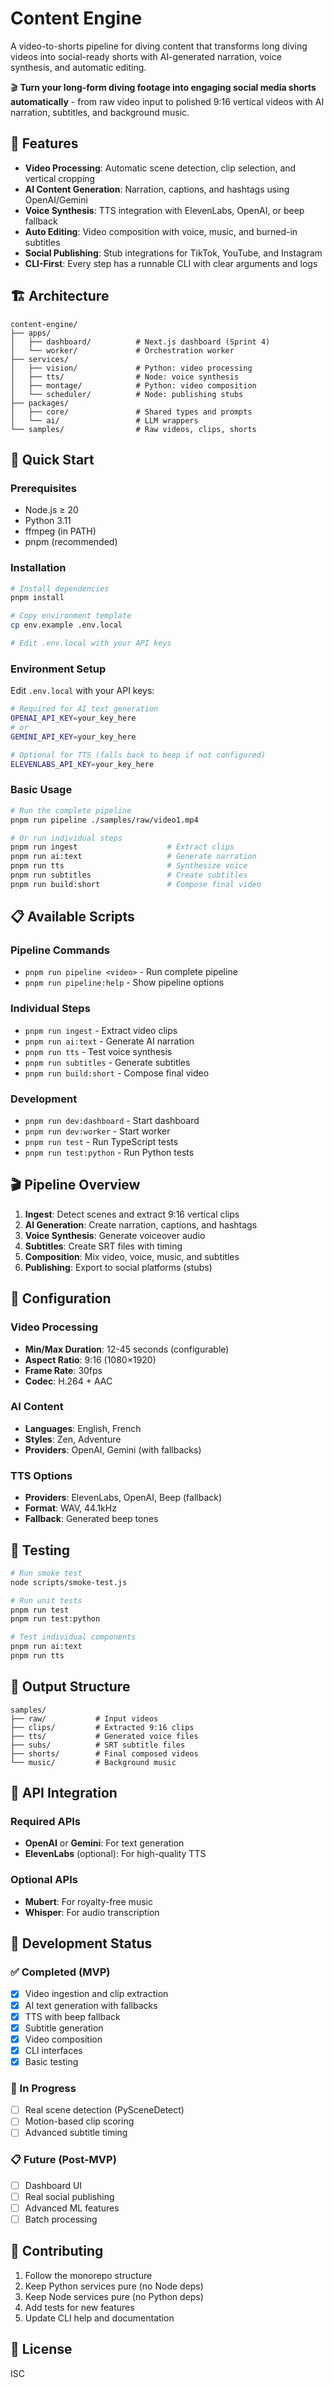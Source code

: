 # Content Engine

A video-to-shorts pipeline for diving content that transforms long diving videos into social-ready shorts with AI-generated narration, voice synthesis, and automatic editing.

🎬 **Turn your long-form diving footage into engaging social media shorts automatically** - from raw video input to polished 9:16 vertical videos with AI narration, subtitles, and background music.

## 🎯 Features

- **Video Processing**: Automatic scene detection, clip selection, and vertical cropping
- **AI Content Generation**: Narration, captions, and hashtags using OpenAI/Gemini
- **Voice Synthesis**: TTS integration with ElevenLabs, OpenAI, or beep fallback
- **Auto Editing**: Video composition with voice, music, and burned-in subtitles
- **Social Publishing**: Stub integrations for TikTok, YouTube, and Instagram
- **CLI-First**: Every step has a runnable CLI with clear arguments and logs

## 🏗️ Architecture

```
content-engine/
├── apps/
│   ├── dashboard/          # Next.js dashboard (Sprint 4)
│   └── worker/             # Orchestration worker
├── services/
│   ├── vision/             # Python: video processing
│   ├── tts/                # Node: voice synthesis
│   ├── montage/            # Python: video composition
│   └── scheduler/          # Node: publishing stubs
├── packages/
│   ├── core/               # Shared types and prompts
│   └── ai/                 # LLM wrappers
└── samples/                # Raw videos, clips, shorts
```

## 🚀 Quick Start

### Prerequisites

- Node.js ≥ 20
- Python 3.11
- ffmpeg (in PATH)
- pnpm (recommended)

### Installation

```bash
# Install dependencies
pnpm install

# Copy environment template
cp env.example .env.local

# Edit .env.local with your API keys
```

### Environment Setup

Edit `.env.local` with your API keys:

```bash
# Required for AI text generation
OPENAI_API_KEY=your_key_here
# or
GEMINI_API_KEY=your_key_here

# Optional for TTS (falls back to beep if not configured)
ELEVENLABS_API_KEY=your_key_here
```

### Basic Usage

```bash
# Run the complete pipeline
pnpm run pipeline ./samples/raw/video1.mp4

# Or run individual steps
pnpm run ingest                    # Extract clips
pnpm run ai:text                   # Generate narration
pnpm run tts                       # Synthesize voice
pnpm run subtitles                 # Create subtitles
pnpm run build:short               # Compose final video
```

## 📋 Available Scripts

### Pipeline Commands
- `pnpm run pipeline <video>` - Run complete pipeline
- `pnpm run pipeline:help` - Show pipeline options

### Individual Steps
- `pnpm run ingest` - Extract video clips
- `pnpm run ai:text` - Generate AI narration
- `pnpm run tts` - Test voice synthesis
- `pnpm run subtitles` - Generate subtitles
- `pnpm run build:short` - Compose final video

### Development
- `pnpm run dev:dashboard` - Start dashboard
- `pnpm run dev:worker` - Start worker
- `pnpm run test` - Run TypeScript tests
- `pnpm run test:python` - Run Python tests

## 🎬 Pipeline Overview

1. **Ingest**: Detect scenes and extract 9:16 vertical clips
2. **AI Generation**: Create narration, captions, and hashtags
3. **Voice Synthesis**: Generate voiceover audio
4. **Subtitles**: Create SRT files with timing
5. **Composition**: Mix video, voice, music, and subtitles
6. **Publishing**: Export to social platforms (stubs)

## 🔧 Configuration

### Video Processing
- **Min/Max Duration**: 12-45 seconds (configurable)
- **Aspect Ratio**: 9:16 (1080×1920)
- **Frame Rate**: 30fps
- **Codec**: H.264 + AAC

### AI Content
- **Languages**: English, French
- **Styles**: Zen, Adventure
- **Providers**: OpenAI, Gemini (with fallbacks)

### TTS Options
- **Providers**: ElevenLabs, OpenAI, Beep (fallback)
- **Format**: WAV, 44.1kHz
- **Fallback**: Generated beep tones

## 🧪 Testing

```bash
# Run smoke test
node scripts/smoke-test.js

# Run unit tests
pnpm run test
pnpm run test:python

# Test individual components
pnpm run ai:text
pnpm run tts
```

## 📁 Output Structure

```
samples/
├── raw/           # Input videos
├── clips/         # Extracted 9:16 clips
├── tts/           # Generated voice files
├── subs/          # SRT subtitle files
├── shorts/        # Final composed videos
└── music/         # Background music
```

## 🔌 API Integration

### Required APIs
- **OpenAI** or **Gemini**: For text generation
- **ElevenLabs** (optional): For high-quality TTS

### Optional APIs
- **Mubert**: For royalty-free music
- **Whisper**: For audio transcription

## 🚧 Development Status

### ✅ Completed (MVP)
- [x] Video ingestion and clip extraction
- [x] AI text generation with fallbacks
- [x] TTS with beep fallback
- [x] Subtitle generation
- [x] Video composition
- [x] CLI interfaces
- [x] Basic testing

### 🔄 In Progress
- [ ] Real scene detection (PySceneDetect)
- [ ] Motion-based clip scoring
- [ ] Advanced subtitle timing

### 📋 Future (Post-MVP)
- [ ] Dashboard UI
- [ ] Real social publishing
- [ ] Advanced ML features
- [ ] Batch processing

## 🤝 Contributing

1. Follow the monorepo structure
2. Keep Python services pure (no Node deps)
3. Keep Node services pure (no Python deps)
4. Add tests for new features
5. Update CLI help and documentation

## 📄 License

ISC
